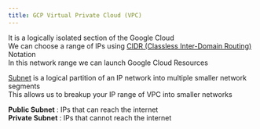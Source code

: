 ```yaml
---
title: GCP Virtual Private Cloud (VPC)
---
```


It is a logically isolated section of the Google Cloud  
We can choose a range of IPs using [CIDR (Classless Inter-Domain Routing)](../../../Networking/TCP-IP%20Layers/3%20-%20Network%20(Internet%20Layer)%20Protocols/CIDR%20(Classless%20Inter-Domain%20Routing).md) Notation  
In this network range we can launch Google Cloud Resources

[Subnet](../../../Networking/TCP-IP%20Layers/3%20-%20Network%20%28Internet%20Layer%29%20Protocols/Subnetting.md) is a logical partition of an IP network into multiple smaller network segments  
This allows us to breakup your IP range of VPC into smaller networks

**Public Subnet** : IPs that can reach the internet  
**Private Subnet** : IPs that cannot reach the internet